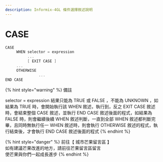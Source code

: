 ```yaml
---
description: Informix-4GL 條件選擇敘述說明
---
```


# CASE

```objectivec
CASE
     WHEN selector = expression
          ...
          [ EXIT CASE ]
     ...
     OTHERWISE
               ...
END CASE
```

{% hint style="warning" %}
備註

selector = expression  結果只能為  TRUE  或  FALSE  ，不能為  UNKNOWN  ，如結果為  TRUE  時，會開始執行該  WHEN  敘述，執行到，反之  EXIT CASE  敘述時，會結束整個  CASE  敘述，並執行  END CASE 敘述後面的程式，如結果為  FALSE  時，則會繼續後續  WHEN  敘述判斷，一直到全部  WHEN  敘述都判斷完畢，且同時無執行任一  WHEN  敘述時，則會執行  OTHERWISE  敘述的程式，執行結束後，才會執行  END CASE 敘述後面的程式
{% endhint %}

{% hint style="danger" %}
前往【 城市芒果留言區 】\
如有建議芒果改進的地方，請前往芒果留言區留言\
使芒果與你們一起成長進步
{% endhint %}
